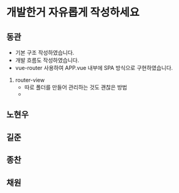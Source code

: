 # 개발한거 자유롭게 작성하세요



## 동관

- 기본 구조 작성하였습니다. 
- 개발 흐름도 작성하였습니다.
- vue-router 사용하여 APP.vue 내부에 SPA 방식으로 구현하였습니다.

1. router-view
   - 따로 폴더를 만들어 관리하는 것도 괜찮은 방법
   - 



## 노현우



## 길준



## 종찬



## 채원

 

